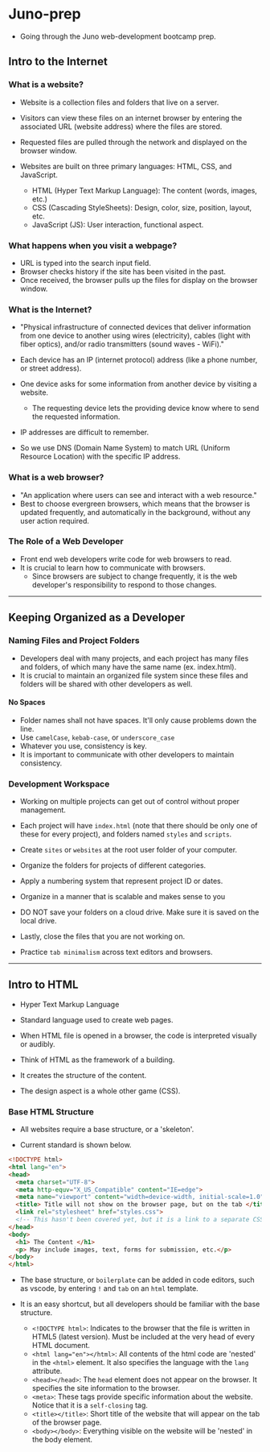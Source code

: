 # Juno-prep

- Going through the Juno web-development bootcamp prep.

## Intro to the Internet

### What is a website?

- Website is a collection files and folders that live on a server.
- Visitors can view these files on an internet browser by entering the associated URL (website address) where the files are stored.
- Requested files are pulled through the network and displayed on the browser window.

- Websites are built on three primary languages: HTML, CSS, and JavaScript.
  - HTML (Hyper Text Markup Language): The content (words, images, etc.)
  - CSS (Cascading StyleSheets): Design, color, size, position, layout, etc.
  - JavaScript (JS): User interaction, functional aspect.

### What happens when you visit a webpage?

- URL is typed into the search input field.
- Browser checks history if the site has been visited in the past.
- Once received, the browser pulls up the files for display on the browser window.

### What is the Internet?

- "Physical infrastructure of connected devices that deliver information from one device to another using wires (electricity), cables (light with fiber optics), and/or radio transmitters (sound waves - WiFi)."

- Each device has an IP (internet protocol) address (like a phone number, or street address).
- One device asks for some information from another device by visiting a website.
  - The requesting device lets the providing device know where to send the requested information.

- IP addresses are difficult to remember.
- So we use DNS (Domain Name System) to match URL (Uniform Resource Location) with the specific IP address.

### What is a web browser?

- "An application where users can see and interact with a web resource."
- Best to choose evergreen browsers, which means that the browser is updated frequently, and automatically in the background, without any user action required.

### The Role of a Web Developer

- Front end web developers write code for web browsers to read.
- It is crucial to learn how to communicate with browsers.
  - Since browsers are subject to change frequently, it is the web developer's responsibility to respond to those changes.

---

## Keeping Organized as a Developer

### Naming Files and Project Folders

- Developers deal with many projects, and each project has many files and folders, of which many have the same name (ex. index.html).
- It is crucial to maintain an organized file system since these files and folders will be shared with other developers as well.

#### No Spaces

- Folder names shall not have spaces. It'll only cause problems down the line.
- Use `camelCase`, `kebab-case`, or `underscore_case`
- Whatever you use, consistency is key.
- It is important to communicate with other developers to maintain consistency.

### Development Workspace

- Working on multiple projects can get out of control without proper management.
- Each project will have `index.html` (note that there should be only one of these for every project), and folders named `styles` and `scripts`.

- Create `sites` or `websites` at the root user folder of your computer.
- Organize the folders for projects of different categories.
- Apply a numbering system that represent project ID or dates.
- Organize in a manner that is scalable and makes sense to you

- DO NOT save your folders on a cloud drive. Make sure it is saved on the local drive.

- Lastly, close the files that you are not working on.
- Practice `tab minimalism` across text editors and browsers.

---

## Intro to HTML

- Hyper Text Markup Language
- Standard language used to create web pages.
- When HTML file is opened in a browser, the code is interpreted visually or audibly.

- Think of HTML as the framework of a building.
- It creates the structure of the content.
- The design aspect is a whole other game (CSS).

### Base HTML Structure

- All websites require a base structure, or a 'skeleton'.

- Current standard is shown below.

```html
<!DOCTYPE html>
<html lang="en">
<head>
  <meta charset="UTF-8">
  <meta http-equv="X_US_Compatible" content="IE=edge">
  <meta name="viewport" content="width=device-width, initial-scale=1.0">
  <title> Title will not show on the browser page, but on the tab </title>
  <link rel="stylesheet" href="styles.css"> 
  <!-- This hasn't been covered yet, but it is a link to a separate CSS file -->
</head>
<body>
  <h1> The Content </h1>
  <p> May include images, text, forms for submission, etc.</p>
</body>
</html>
```

- The base structure, or `boilerplate` can be added in code editors, such as vscode, by entering `!` and `tab` on an `html` template.
- It is an easy shortcut, but all developers should be familiar with the base structure.

  - `<!DOCTYPE html>`: Indicates to the browser that the file is written in HTML5 (latest version). Must be included at the very head of every HTML document.
  - `<html lang="en"></html>`: All contents of the html code are 'nested' in the `<html>` element. It also specifies the language with the `lang` attribute.
  - `<head></head>`: The `head` element does not appear on the browser. It specifies the site information to the browser.
  - `<meta>`: These tags provide specific information about the website. Notice that it is a `self-closing` tag.
  - `<title></title>`: Short title of the website that will appear on the tab of the browser page.
  - `<body></body>`: Everything visible on the website will be 'nested' in the body element.

